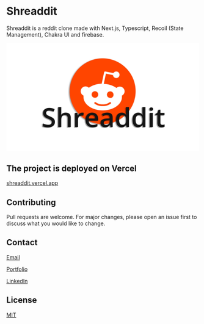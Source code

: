 # Shreaddit

Shreaddit is a reddit clone made with Next.js, Typescript, Recoil (State Management), Chakra UI and firebase.

![Image](./public/images/shreadditLogo.jpg)

## The project is deployed on Vercel

[shreaddit.vercel.app](https://shreaddit-r8b1aw45l-alfio-biondos-projects.vercel.app/)

## Contributing

Pull requests are welcome. For major changes, please open an issue first to discuss what you would like to change.

## Contact

[Email](alfiobiondo@icloud.com)

[Portfolio](alfiobiondo.github.io)

[LinkedIn](www.linkedin.com/in/alfio-biondo)

## License

[MIT](https://choosealicense.com/licenses/mit/#)
